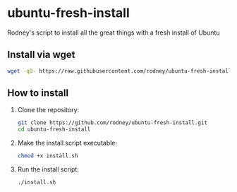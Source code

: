 # ubuntu-fresh-install

Rodney's script to install all the great things with a fresh install of Ubuntu

## Install via wget

```bash
wget -qO- https://raw.githubusercontent.com/rodney/ubuntu-fresh-install/main/boot.sh | bash
```

## How to install

1. Clone the repository:

   ```bash
   git clone https://github.com/rodney/ubuntu-fresh-install.git
   cd ubuntu-fresh-install
   ```

2. Make the install script executable:

   ```bash
   chmod +x install.sh
   ```

3. Run the install script:

   ```bash
   ./install.sh
   ```
